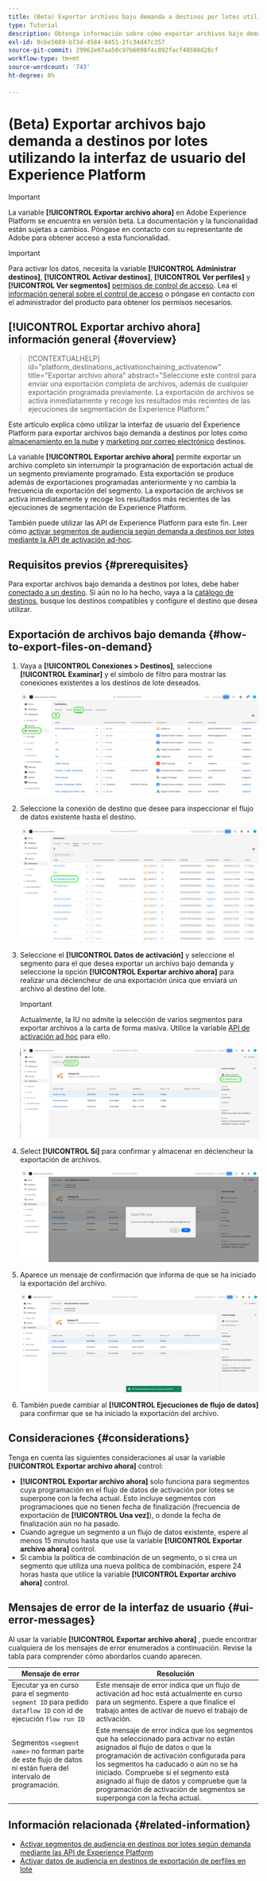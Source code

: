 ```yaml
---
title: (Beta) Exportar archivos bajo demanda a destinos por lotes utilizando la interfaz de usuario del Experience Platform
type: Tutorial
description: Obtenga información sobre cómo exportar archivos bajo demanda a destinos por lotes mediante la interfaz de usuario del Experience Platform.
exl-id: 0cbe5089-b73d-4584-8451-2fc34d47c357
source-git-commit: 29962e07aa50c97b6098f4c892facf48508d28cf
workflow-type: tm+mt
source-wordcount: '743'
ht-degree: 0%

---
```


# (Beta) Exportar archivos bajo demanda a destinos por lotes utilizando la interfaz de usuario del Experience Platform

>[!IMPORTANT]
>
>La variable **[!UICONTROL Exportar archivo ahora]** en Adobe Experience Platform se encuentra en versión beta. La documentación y la funcionalidad están sujetas a cambios.
>Póngase en contacto con su representante de Adobe para obtener acceso a esta funcionalidad.

>[!IMPORTANT]
> 
>Para activar los datos, necesita la variable **[!UICONTROL Administrar destinos]**, **[!UICONTROL Activar destinos]**, **[!UICONTROL Ver perfiles]** y **[!UICONTROL Ver segmentos]** [permisos de control de acceso](/help/access-control/home.md#permissions). Lea el [información general sobre el control de acceso](/help/access-control/ui/overview.md) o póngase en contacto con el administrador del producto para obtener los permisos necesarios.

## **[!UICONTROL Exportar archivo ahora]** información general {#overview}

>[!CONTEXTUALHELP]
>id="platform_destinations_activationchaining_activatenow"
>title="Exportar archivo ahora"
>abstract="Seleccione este control para enviar una exportación completa de archivos, además de cualquier exportación programada previamente. La exportación de archivos se activa inmediatamente y recoge los resultados más recientes de las ejecuciones de segmentación de Experience Platform."

Este artículo explica cómo utilizar la interfaz de usuario del Experience Platform para exportar archivos bajo demanda a destinos por lotes como [almacenamiento en la nube](/help/destinations/catalog/cloud-storage/overview.md) y [marketing por correo electrónico](/help/destinations/catalog/email-marketing/overview.md) destinos.

La variable **[!UICONTROL Exportar archivo ahora]** permite exportar un archivo completo sin interrumpir la programación de exportación actual de un segmento previamente programado. Esta exportación se produce además de exportaciones programadas anteriormente y no cambia la frecuencia de exportación del segmento. La exportación de archivos se activa inmediatamente y recoge los resultados más recientes de las ejecuciones de segmentación de Experience Platform.

También puede utilizar las API de Experience Platform para este fin. Leer cómo [activar segmentos de audiencia según demanda a destinos por lotes mediante la API de activación ad-hoc](/help/destinations/api/ad-hoc-activation-api.md).

## Requisitos previos {#prerequisites}

Para exportar archivos bajo demanda a destinos por lotes, debe haber [conectado a un destino](./connect-destination.md). Si aún no lo ha hecho, vaya a la [catálogo de destinos](../catalog/overview.md), busque los destinos compatibles y configure el destino que desea utilizar.

## Exportación de archivos bajo demanda {#how-to-export-files-on-demand}

1. Vaya a **[!UICONTROL Conexiones > Destinos]**, seleccione **[!UICONTROL Examinar]** y el símbolo de filtro para mostrar las conexiones existentes a los destinos de lote deseados.

   ![Imagen que resalta cómo llegar a la pestaña Examinar y filtrar los flujos de datos existentes.](../assets/ui/activate-on-demand/browse-tab.png)

2. Seleccione la conexión de destino que desee para inspeccionar el flujo de datos existente hasta el destino.

   ![Imagen que resalta un flujo de datos filtrado.](../assets/ui/activate-on-demand/filtered-dataflow.png)

3. Seleccione el **[!UICONTROL Datos de activación]** y seleccione el segmento para el que desea exportar un archivo bajo demanda y seleccione la opción **[!UICONTROL Exportar archivo ahora]** para realizar una déclencheur de una exportación única que enviará un archivo al destino del lote.

   >[!IMPORTANT]
   >
   >Actualmente, la IU no admite la selección de varios segmentos para exportar archivos a la carta de forma masiva. Utilice la variable [API de activación ad hoc](/help/destinations/api/ad-hoc-activation-api.md) para ello.

   ![Imagen que resalta el botón Exportar archivo ahora.](../assets/ui/activate-on-demand/activate-segment-on-demand.png)

4. Select **[!UICONTROL Sí]** para confirmar y almacenar en déclencheur la exportación de archivos.

   ![Imagen que muestra el cuadro de diálogo Exportar archivo ahora confirmación.](../assets/ui/activate-on-demand/confirm-activation.png)

5. Aparece un mensaje de confirmación que informa de que se ha iniciado la exportación del archivo.

   ![Imagen que muestra la confirmación de una activación ad hoc correcta.](../assets/ui/activate-on-demand/ad-hoc-success.png)

6. También puede cambiar al **[!UICONTROL Ejecuciones de flujo de datos]** para confirmar que se ha iniciado la exportación del archivo.

## Consideraciones {#considerations}

Tenga en cuenta las siguientes consideraciones al usar la variable **[!UICONTROL Exportar archivo ahora]** control:

* **[!UICONTROL Exportar archivo ahora]** solo funciona para segmentos cuya programación en el flujo de datos de activación por lotes se superpone con la fecha actual. Esto incluye segmentos con programaciones que no tienen fecha de finalización (frecuencia de exportación de **[!UICONTROL Una vez]**), o donde la fecha de finalización aún no ha pasado.
* Cuando agregue un segmento a un flujo de datos existente, espere al menos 15 minutos hasta que use la variable **[!UICONTROL Exportar archivo ahora]** control.
* Si cambia la política de combinación de un segmento, o si crea un segmento que utiliza una nueva política de combinación, espere 24 horas hasta que utilice la variable **[!UICONTROL Exportar archivo ahora]** control.

## Mensajes de error de la interfaz de usuario {#ui-error-messages}

Al usar la variable **[!UICONTROL Exportar archivo ahora]** , puede encontrar cualquiera de los mensajes de error enumerados a continuación. Revise la tabla para comprender cómo abordarlos cuando aparecen.

| Mensaje de error | Resolución |
|---------|----------|
| Ejecutar ya en curso para el segmento `segment ID` para pedido `dataflow ID` con id de ejecución `flow run ID` | Este mensaje de error indica que un flujo de activación ad hoc está actualmente en curso para un segmento. Espere a que finalice el trabajo antes de activar de nuevo el trabajo de activación. |
| Segmentos `<segment name>` no forman parte de este flujo de datos ni están fuera del intervalo de programación. | Este mensaje de error indica que los segmentos que ha seleccionado para activar no están asignados al flujo de datos o que la programación de activación configurada para los segmentos ha caducado o aún no se ha iniciado. Compruebe si el segmento está asignado al flujo de datos y compruebe que la programación de activación de segmentos se superponga con la fecha actual. |

## Información relacionada {#related-information}

* [Activar segmentos de audiencia en destinos por lotes según demanda mediante las API de Experience Platform](/help/destinations/api/ad-hoc-activation-api.md)
* [Activar datos de audiencia en destinos de exportación de perfiles en lote](/help/destinations/ui/activate-batch-profile-destinations.md)

